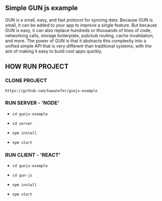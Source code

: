 ## Simple GUN js example ##

GUN is a small, easy, and fast protocol for syncing data. Because GUN is small, it can be added to your app to improve a single feature. But because GUN is easy, it can also replace hundreds or thousands of lines of code, networking calls, storage boilerplate, pub/sub routing, cache invalidation, and more. The power of GUN is that it abstracts this complexity into a unified simple API that is very different than traditional systems, with the aim of making it easy to build cool apps quickly.

## HOW RUN PROJECT ##

### CLONE PROJECT ###
`https://github.com/kawanofer/gunjs-example`

### RUN SERVER - 'NODE' ###
* `cd gunjs-example`

* `cd server`

* `npm install`

* `npm start`

### RUN CLIENT - 'REACT' ###

* `cd gunjs-example`

* `cd gun-js`

* `npm install`

* `npm start`
